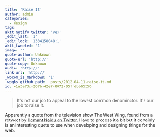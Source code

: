 ```yaml
---
title: 'Raise It'
author: admin
categories:
  - design
tags: 
aktt_notify_twitter: 'yes'
_edit_last: '1'
_edit_lock: '1334158048:1'
aktt_tweeted: '1'
image: ''
quote-author: Unknown
quote-url: 'http://'
quote-copy: Unknown
audio: 'http://'
link-url: 'http://'
_wpcom_is_markdown: '1'
_wpghs_github_path: _posts/2012-04-11-raise-it.md
id: 41a3a73c-287b-42e7-8872-85ffdbb65550
---
```

<blockquote><p>
  It's not our job to appeal to the lowest common denominator. It's our job to raise it.
</p></blockquote>
<p>Apparently a quote from the television show The West Wing, found from a retweet by <a href="https://twitter.com/#!/hjnaidu">Hemant Naidu on Twitter</a>. Have to process it a bit but it certainly is an interesting quote to use when developing and designing things for the web.</p>
